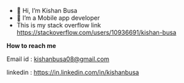 - 👋 Hi, I’m Kishan Busa
- 👀 I’m a Mobile app developer
- This is my stack overflow link https://stackoverflow.com/users/10936691/kishan-busa

**How to reach me**

Email id : kishanbusa08@gmail.com

linkedin : https://in.linkedin.com/in/kishanbusa


<!---
KishanBusa8/KishanBusa8 is a ✨ special ✨ repository because its `README.md` (this file) appears on your GitHub profile.
You can click the Preview link to take a look at your changes.
--->
